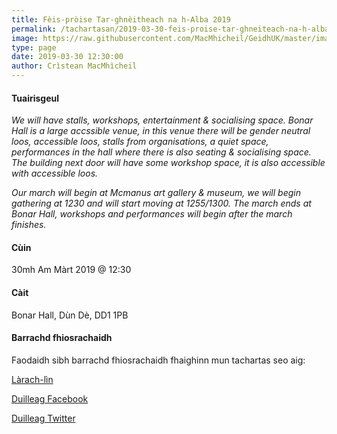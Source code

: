 ```yaml
---
title: Fèis-pròise Tar-ghnèitheach na h-Alba 2019
permalink: /tachartasan/2019-03-30-feis-proise-tar-ghneiteach-na-h-alba-2019/
image: https://raw.githubusercontent.com/MacMhicheil/GeidhUK/master/images/2019-03-30-feis-proise-tar-ghneiteach-na-h-alba-2019.jpg
type: page
date: 2019-03-30 12:30:00
author: Crìstean MacMhìcheil
---
```


#### Tuairisgeul

_We will have stalls, workshops, entertainment & socialising space. Bonar Hall is a large accssible venue, in this venue there will be gender neutral loos, accessible loos, stalls from organisations, a quiet space, performances in the hall where there is also seating & socialising space. The building next door will have some workshop space, it is also accessible with accessible loos._

_Our march will begin at Mcmanus art gallery & museum, we will begin gathering at 1230 and will start moving at 1255/1300. The march ends at Bonar Hall, workshops and performances will begin after the march finishes._

#### Cùin

30mh Am Màrt 2019 @ 12:30

#### Càit

Bonar Hall, Dùn Dè, DD1 1PB

#### Barrachd fhiosrachaidh

Faodaidh sibh barrachd fhiosrachaidh fhaighinn mun tachartas seo aig:

[Làrach-lìn ](https://www.eventbrite.co.uk/e/trans-pride-scotland-in-dundee-tickets-54539907331)

[Duilleag Facebook ]()

[Duilleag Twitter ]()
